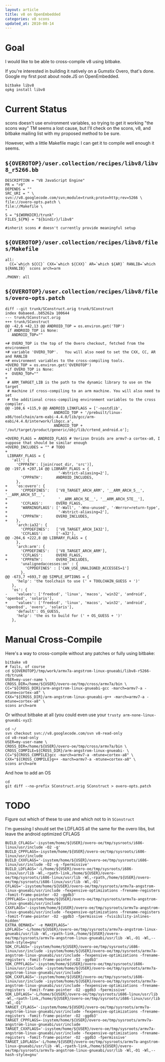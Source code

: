 ```yaml
---
layout: article
title: v8 on OpenEmbedded
categories: v8 scons
updated_at: 2010-08-14
---
```


Goal
====

I would like to be able to cross-compile v8 using bitbake.

If you're interested in building it natively on a Gumstix Overo, that's done. Google my first post about node.JS on OpenEmbedded.

    bitbake libv8
    opkg install libv8

Current Status
==============

scons doesn't use environment variables, so trying to get it working "the scons way" TM seems a lost cause, 
but I'll check on the scons, v8, and bitbake mailing list with my proposed method to be sure.

However, with a little Makefile magic I can get it to compile well enough it seems. 

`${OVEROTOP}/user.collection/recipes/libv8/libv8_r5266.bb`
-----------

    DESCRIPTION = "V8 JavaScript Engine"
    PR = "r0"
    DEPENDS = ""
    SRC_URI = " \
    svn://v8.googlecode.com/svn;module=trunk;proto=http;rev=5266 \
    file://overo-opts.patch \
    file://Makefile \
    "
    S = "${WORKDIR}/trunk"
    FILES_${PN} = "${bindir}/libv8"

    #inherit scons # doesn't currently provide meaningful setup

`${OVEROTOP}/user.collection/recipes/libv8/files/Makefile`
------------

    all:
      CC=`which ${CC}` CXX=`which ${CXX}` AR=`which ${AR}` RANLIB=`which ${RANLIB}` scons arch=arm
    
    .PHONY: all


`${OVEROTOP}/user.collection/recipes/libv8/files/overo-opts.patch`
------------

    diff --git trunk/SConstruct.orig trunk/SConstruct
    index 0abaeed..b85262a 100644
    --- trunk/SConstruct.orig
    +++ trunk/SConstruct
    @@ -42,6 +42,13 @@ ANDROID_TOP = os.environ.get('TOP')
     if ANDROID_TOP is None:
       ANDROID_TOP=""

    +# OVERO_TOP is the top of the Overo checkout, fetched from the environment
    +# variable 'OVERO_TOP'.   You will also need to set the CXX, CC, AR and RANLIB
    +# environment variables to the cross-compiling tools.
    +OVERO_TOP = os.environ.get('OVEROTOP')
    +if OVERO_TOP is None:
    +  OVERO_TOP=""
    +
     # ARM_TARGET_LIB is the path to the dynamic library to use on the target
     # machine if cross-compiling to an arm machine. You will also need to set
     # the additional cross-compiling environment variables to the cross compiler.
    @@ -108,6 +115,9 @@ ANDROID_LINKFLAGS = ['-nostdlib',
                          ANDROID_TOP + '/prebuilt/linux-x86/toolchain/arm-eabi-4.4.0/lib/gcc/arm-eabi/4.4.0/interwork/libgcc.a',
                          ANDROID_TOP + '/out/target/product/generic/obj/lib/crtend_android.o'];

    +OVERO_FLAGS = ANDROID_FLAGS # Verizon Droids are armv7-a cortex-a8, I suppose that should be similar enough
    +OVERO_INCLUDES = "" # TODO
    +
     LIBRARY_FLAGS = {
       'all': {
         'CPPPATH': [join(root_dir, 'src')],
    @@ -197,6 +207,14 @@ LIBRARY_FLAGS = {
                            '-Wstrict-aliasing=2'],
           'CPPPATH':      ANDROID_INCLUDES,
         },
    +    'os:overo': {
    +      'CPPDEFINES':   ['V8_TARGET_ARCH_ARM', '__ARM_ARCH_5__', '__ARM_ARCH_5T__',
    +                       '__ARM_ARCH_5E__', '__ARM_ARCH_5TE__'],
    +      'CCFLAGS':      OVERO_FLAGS,
    +      'WARNINGFLAGS': ['-Wall', '-Wno-unused', '-Werror=return-type',
    +                       '-Wstrict-aliasing=2'],
    +      'CPPPATH':      OVERO_INCLUDES,
    +    },
         'arch:ia32': {
           'CPPDEFINES':   ['V8_TARGET_ARCH_IA32'],
           'CCFLAGS':      ['-m32'],
    @@ -204,6 +222,8 @@ LIBRARY_FLAGS = {
         },
         'arch:arm': {
           'CPPDEFINES':   ['V8_TARGET_ARCH_ARM'],
    +      'CCFLAGS':      OVERO_FLAGS,
    +      'CPPPATH':      OVERO_INCLUDES,
           'unalignedaccesses:on' : {
             'CPPDEFINES' : ['CAN_USE_UNALIGNED_ACCESSES=1']
           },
    @@ -673,7 +693,7 @@ SIMPLE_OPTIONS = {
         'help': 'the toolchain to use (' + TOOLCHAIN_GUESS + ')'
       },
       'os': {
    -    'values': ['freebsd', 'linux', 'macos', 'win32', 'android', 'openbsd', 'solaris'],
    +    'values': ['freebsd', 'linux', 'macos', 'win32', 'android', 'openbsd', 'overo', 'solaris'],
         'default': OS_GUESS,
         'help': 'the os to build for (' + OS_GUESS + ')'
       },

    

Manual Cross-Compile
=====

Here's a way to cross-compile without any patches or fully using bitbake:

    bitbake v8
    # fails, of course
    cd ${OVEROTOP}/tmp/work/armv7a-angstrom-linux-gnueabi/libv8-r5266-r0/trunk
    USER=my-user-name \
    CROSS_DIR=/home/${USER}/overo-oe/tmp/cross/armv7a/bin \
    CC="${CROSS_DIR}/arm-angstrom-linux-gnueabi-gcc -march=armv7-a -mtune=cortex-a8" \
    CXX="${CROSS_DIR}/arm-angstrom-linux-gnueabi-g++ -march=armv7-a -mtune=cortex-a8" \
    scons arch=arm

Or without bitbake at all (you could even use your `trusty arm-none-linux-gnueabi-xyz`):

    cd ~/
    svn checkout svn://v8.googlecode.com/svn v8-read-only
    cd v8-read-only
    USER=my-user-name \
    CROSS_DIR=/home/${USER}/overo-oe/tmp/cross/armv7a/bin \
    CROSS_COMPILE=${CROSS_DIR}/arm-angstrom-linux-gnueabi- \
    CC="${CROSS_COMPILE}gcc -march=armv7-a -mtune=cortex-a8" \
    CXX="${CROSS_COMPILE}g++ -march=armv7-a -mtune=cortex-a8" \
    scons arch=arm

And how to add an OS

    cd 
    git diff --no-prefix SConstruct.orig SConstruct > overo-opts.patch
    

TODO
====

Figure out which of these to use and which not to in `SConstruct`

I'm guessing I should set the LDFLAGS all the same for the overo libs, but leave the android optimized CFLAGS

    BUILD_CFLAGS='-isystem/home/${USER}/overo-oe/tmp/sysroots/i686-linux/usr/include -O2 -g'
    BUILD_CPPFLAGS=-isystem/home/${USER}/overo-oe/tmp/sysroots/i686-linux/usr/include
    BUILD_CXXFLAGS='-isystem/home/${USER}/overo-oe/tmp/sysroots/i686-linux/usr/include -O2 -g -fpermissive'
    BUILD_LDFLAGS='-L/home/${USER}/overo-oe/tmp/sysroots/i686-linux/usr/lib -Wl,-rpath-link,/home/${USER}/overo-oe/tmp/sysroots/i686-linux/usr/lib -Wl,-rpath,/home/${USER}/overo-oe/tmp/sysroots/i686-linux/usr/lib -Wl,-O1'
    CFLAGS='-isystem/home/${USER}/overo-oe/tmp/sysroots/armv7a-angstrom-linux-gnueabi/usr/include -fexpensive-optimizations -frename-registers -fomit-frame-pointer -O2 -ggdb3'
    CPPFLAGS=-isystem/home/${USER}/overo-oe/tmp/sysroots/armv7a-angstrom-linux-gnueabi/usr/include
    CXXFLAGS='-isystem/home/${USER}/overo-oe/tmp/sysroots/armv7a-angstrom-linux-gnueabi/usr/include -fexpensive-optimizations -frename-registers -fomit-frame-pointer -O2 -ggdb3 -fpermissive -fvisibility-inlines-hidden'
    EXTRA_OEMAKE=' -e MAKEFLAGS='
    LDFLAGS='-L/home/${USER}/overo-oe/tmp/sysroots/armv7a-angstrom-linux-gnueabi/usr/lib -Wl,-rpath-link,/home/${USER}/overo-oe/tmp/sysroots/armv7a-angstrom-linux-gnueabi/usr/lib -Wl,-O1 -Wl,--hash-style=gnu'
    SDK_CFLAGS='-isystem/home/${USER}/overo-oe/tmp/sysroots/i686-linux/usr/include -isystem/home/${USER}/overo-oe/tmp/sysroots/armv7a-angstrom-linux-gnueabi/usr/include -fexpensive-optimizations -frename-registers -fomit-frame-pointer -O2 -ggdb3'
    SDK_CPPFLAGS='-isystem/home/${USER}/overo-oe/tmp/sysroots/i686-linux/usr/include -isystem/home/${USER}/overo-oe/tmp/sysroots/armv7a-angstrom-linux-gnueabi/usr/include'
    SDK_CXXFLAGS='-isystem/home/${USER}/overo-oe/tmp/sysroots/i686-linux/usr/include -isystem/home/${USER}/overo-oe/tmp/sysroots/armv7a-angstrom-linux-gnueabi/usr/include -fexpensive-optimizations -frename-registers -fomit-frame-pointer -O2 -ggdb3 -fpermissive'
    SDK_LDFLAGS='-L/home/${USER}/overo-oe/tmp/sysroots/i686-linux/usr/lib -Wl,-rpath-link,/home/${USER}/overo-oe/tmp/sysroots/i686-linux/usr/lib -Wl,-O1'
    TARGET_CFLAGS='-isystem/home/${USER}/overo-oe/tmp/sysroots/armv7a-angstrom-linux-gnueabi/usr/include -fexpensive-optimizations -frename-registers -fomit-frame-pointer -O2 -ggdb3'
    TARGET_CPPFLAGS=-isystem/home/${USER}/overo-oe/tmp/sysroots/armv7a-angstrom-linux-gnueabi/usr/include
    TARGET_CXXFLAGS='-isystem/home/${USER}/overo-oe/tmp/sysroots/armv7a-angstrom-linux-gnueabi/usr/include -fexpensive-optimizations -frename-registers -fomit-frame-pointer -O2 -ggdb3 -fpermissive'
    TARGET_LDFLAGS='-L/home/${USER}/overo-oe/tmp/sysroots/armv7a-angstrom-linux-gnueabi/usr/lib -Wl,-rpath-link,/home/${USER}/overo-oe/tmp/sysroots/armv7a-angstrom-linux-gnueabi/usr/lib -Wl,-O1 -Wl,--hash-style=gnu'
